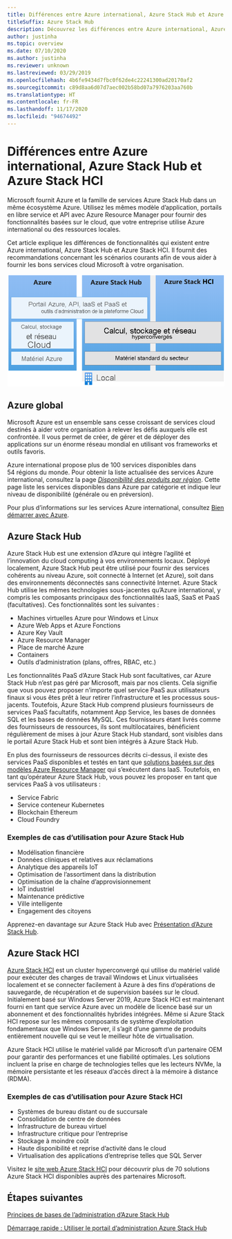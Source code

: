 ```yaml
---
title: Différences entre Azure international, Azure Stack Hub et Azure Stack HCI
titleSuffix: Azure Stack Hub
description: Découvrez les différences entre Azure international, Azure Stack Hub et Azure Stack HCI.
author: justinha
ms.topic: overview
ms.date: 07/10/2020
ms.author: justinha
ms.reviewer: unknown
ms.lastreviewed: 03/29/2019
ms.openlocfilehash: 4b6fe9434d7fbc0f62de4c22241300ad20170af2
ms.sourcegitcommit: c89d8aa6d07d7aec002b58bd07a7976203aa760b
ms.translationtype: HT
ms.contentlocale: fr-FR
ms.lasthandoff: 11/17/2020
ms.locfileid: "94674492"
---
```

# <a name="differences-between-global-azure-azure-stack-hub-and-azure-stack-hci"></a>Différences entre Azure international, Azure Stack Hub et Azure Stack HCI

Microsoft fournit Azure et la famille de services Azure Stack Hub dans un même écosystème Azure. Utilisez les mêmes modèle d’application, portails en libre service et API avec Azure Resource Manager pour fournir des fonctionnalités basées sur le cloud, que votre entreprise utilise Azure international ou des ressources locales.

Cet article explique les différences de fonctionnalités qui existent entre Azure international, Azure Stack Hub et Azure Stack HCI. Il fournit des recommandations concernant les scénarios courants afin de vous aider à fournir les bons services cloud Microsoft à votre organisation.

![Vue d’ensemble de l’écosystème Azure](./media/compare-azure-azure-stack/azure-family-updated.png)

## <a name="global-azure"></a>Azure global

Microsoft Azure est un ensemble sans cesse croissant de services cloud destinés à aider votre organisation à relever les défis auxquels elle est confrontée. Il vous permet de créer, de gérer et de déployer des applications sur un énorme réseau mondial en utilisant vos frameworks et outils favoris.

Azure international propose plus de 100 services disponibles dans 54 régions du monde. Pour obtenir la liste actualisée des services Azure international, consultez la page [*Disponibilité des produits par région*](https://azure.microsoft.com/regions/services). Cette page liste les services disponibles dans Azure par catégorie et indique leur niveau de disponibilité (générale ou en préversion).

Pour plus d’informations sur les services Azure international, consultez [Bien démarrer avec Azure](/azure/?panel=get-started1&pivot=get-started).

## <a name="azure-stack-hub"></a>Azure Stack Hub

Azure Stack Hub est une extension d’Azure qui intègre l’agilité et l’innovation du cloud computing à vos environnements locaux. Déployé localement, Azure Stack Hub peut être utilisé pour fournir des services cohérents au niveau Azure, soit connecté à Internet (et Azure), soit dans des environnements déconnectés sans connectivité Internet. Azure Stack Hub utilise les mêmes technologies sous-jacentes qu’Azure international, y compris les composants principaux des fonctionnalités IaaS, SaaS et PaaS (facultatives). Ces fonctionnalités sont les suivantes :

- Machines virtuelles Azure pour Windows et Linux
- Azure Web Apps et Azure Fonctions
- Azure Key Vault
- Azure Resource Manager
- Place de marché Azure
- Containers
- Outils d’administration (plans, offres, RBAC, etc.)

Les fonctionnalités PaaS d’Azure Stack Hub sont facultatives, car Azure Stack Hub n’est pas géré par Microsoft, mais par nos clients. Cela signifie que vous pouvez proposer n’importe quel service PaaS aux utilisateurs finaux si vous êtes prêt à leur retirer l’infrastructure et les processus sous-jacents. Toutefois, Azure Stack Hub comprend plusieurs fournisseurs de services PaaS facultatifs, notamment App Service, les bases de données SQL et les bases de données MySQL. Ces fournisseurs étant livrés comme des fournisseurs de ressources, ils sont multilocataires, bénéficient régulièrement de mises à jour Azure Stack Hub standard, sont visibles dans le portail Azure Stack Hub et sont bien intégrés à Azure Stack Hub.

En plus des fournisseurs de ressources décrits ci-dessus, il existe des services PaaS disponibles et testés en tant que [solutions basées sur des modèles Azure Resource Manager](https://github.com/Azure/AzureStack-QuickStart-Templates) qui s’exécutent dans IaaS. Toutefois, en tant qu’opérateur Azure Stack Hub, vous pouvez les proposer en tant que services PaaS à vos utilisateurs :

- Service Fabric
- Service conteneur Kubernetes
- Blockchain Ethereum
- Cloud Foundry

### <a name="example-use-cases-for-azure-stack-hub"></a>Exemples de cas d’utilisation pour Azure Stack Hub

- Modélisation financière
- Données cliniques et relatives aux réclamations
- Analytique des appareils IoT
- Optimisation de l’assortiment dans la distribution
- Optimisation de la chaîne d’approvisionnement
- IoT industriel
- Maintenance prédictive
- Ville intelligente
- Engagement des citoyens

Apprenez-en davantage sur Azure Stack Hub avec [Présentation d’Azure Stack Hub](azure-stack-overview.md).

## <a name="azure-stack-hci"></a>Azure Stack HCI

[Azure Stack HCI](../hci/overview.md) est un cluster hyperconvergé qui utilise du matériel validé pour exécuter des charges de travail Windows et Linux virtualisées localement et se connecter facilement à Azure à des fins d’opérations de sauvegarde, de récupération et de supervision basées sur le cloud. Initialement basé sur Windows Server 2019, Azure Stack HCI est maintenant fourni en tant que service Azure avec un modèle de licence basé sur un abonnement et des fonctionnalités hybrides intégrées. Même si Azure Stack HCI repose sur les mêmes composants de système d’exploitation fondamentaux que Windows Server, il s’agit d’une gamme de produits entièrement nouvelle qui se veut le meilleur hôte de virtualisation.

Azure Stack HCI utilise le matériel validé par Microsoft d’un partenaire OEM pour garantir des performances et une fiabilité optimales. Les solutions incluent la prise en charge de technologies telles que les lecteurs NVMe, la mémoire persistante et les réseaux d’accès direct à la mémoire à distance (RDMA).

### <a name="example-use-cases-for-azure-stack-hci"></a>Exemples de cas d’utilisation pour Azure Stack HCI

- Systèmes de bureau distant ou de succursale
- Consolidation de centre de données
- Infrastructure de bureau virtuel
- Infrastructure critique pour l’entreprise
- Stockage à moindre coût
- Haute disponibilité et reprise d’activité dans le cloud
- Virtualisation des applications d’entreprise telles que SQL Server

Visitez le [site web Azure Stack HCI](https://azure.microsoft.com/overview/azure-stack/hci/) pour découvrir plus de 70 solutions Azure Stack HCI disponibles auprès des partenaires Microsoft.

## <a name="next-steps"></a>Étapes suivantes

[Principes de bases de l’administration d’Azure Stack Hub](azure-stack-manage-basics.md)

[Démarrage rapide : Utiliser le portail d’administration Azure Stack Hub](azure-stack-manage-portals.md)
